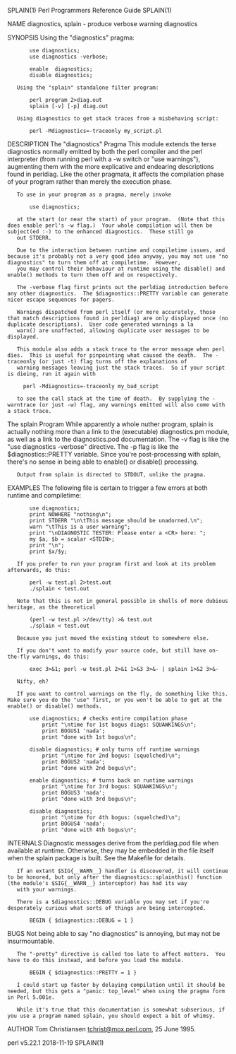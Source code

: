SPLAIN(1)                                                                            Perl Programmers Reference Guide                                                                           SPLAIN(1)

NAME
       diagnostics, splain - produce verbose warning diagnostics

SYNOPSIS
       Using the "diagnostics" pragma:

           use diagnostics;
           use diagnostics -verbose;

           enable  diagnostics;
           disable diagnostics;

       Using the "splain" standalone filter program:

           perl program 2>diag.out
           splain [-v] [-p] diag.out

       Using diagnostics to get stack traces from a misbehaving script:

           perl -Mdiagnostics=-traceonly my_script.pl

DESCRIPTION
   The "diagnostics" Pragma
       This module extends the terse diagnostics normally emitted by both the perl compiler and the perl interpreter (from running perl with a -w switch or "use warnings"), augmenting them with the
       more explicative and endearing descriptions found in perldiag.  Like the other pragmata, it affects the compilation phase of your program rather than merely the execution phase.

       To use in your program as a pragma, merely invoke

           use diagnostics;

       at the start (or near the start) of your program.  (Note that this does enable perl's -w flag.)  Your whole compilation will then be subject(ed :-) to the enhanced diagnostics.  These still go
       out STDERR.

       Due to the interaction between runtime and compiletime issues, and because it's probably not a very good idea anyway, you may not use "no diagnostics" to turn them off at compiletime.  However,
       you may control their behaviour at runtime using the disable() and enable() methods to turn them off and on respectively.

       The -verbose flag first prints out the perldiag introduction before any other diagnostics.  The $diagnostics::PRETTY variable can generate nicer escape sequences for pagers.

       Warnings dispatched from perl itself (or more accurately, those that match descriptions found in perldiag) are only displayed once (no duplicate descriptions).  User code generated warnings a la
       warn() are unaffected, allowing duplicate user messages to be displayed.

       This module also adds a stack trace to the error message when perl dies.  This is useful for pinpointing what caused the death.  The -traceonly (or just -t) flag turns off the explanations of
       warning messages leaving just the stack traces.  So if your script is dieing, run it again with

         perl -Mdiagnostics=-traceonly my_bad_script

       to see the call stack at the time of death.  By supplying the -warntrace (or just -w) flag, any warnings emitted will also come with a stack trace.

   The splain Program
       While apparently a whole nuther program, splain is actually nothing more than a link to the (executable) diagnostics.pm module, as well as a link to the diagnostics.pod documentation.  The -v
       flag is like the "use diagnostics -verbose" directive.  The -p flag is like the $diagnostics::PRETTY variable.  Since you're post-processing with splain, there's no sense in being able to
       enable() or disable() processing.

       Output from splain is directed to STDOUT, unlike the pragma.

EXAMPLES
       The following file is certain to trigger a few errors at both runtime and compiletime:

           use diagnostics;
           print NOWHERE "nothing\n";
           print STDERR "\n\tThis message should be unadorned.\n";
           warn "\tThis is a user warning";
           print "\nDIAGNOSTIC TESTER: Please enter a <CR> here: ";
           my $a, $b = scalar <STDIN>;
           print "\n";
           print $x/$y;

       If you prefer to run your program first and look at its problem afterwards, do this:

           perl -w test.pl 2>test.out
           ./splain < test.out

       Note that this is not in general possible in shells of more dubious heritage, as the theoretical

           (perl -w test.pl >/dev/tty) >& test.out
           ./splain < test.out

       Because you just moved the existing stdout to somewhere else.

       If you don't want to modify your source code, but still have on-the-fly warnings, do this:

           exec 3>&1; perl -w test.pl 2>&1 1>&3 3>&- | splain 1>&2 3>&-

       Nifty, eh?

       If you want to control warnings on the fly, do something like this.  Make sure you do the "use" first, or you won't be able to get at the enable() or disable() methods.

           use diagnostics; # checks entire compilation phase
               print "\ntime for 1st bogus diags: SQUAWKINGS\n";
               print BOGUS1 'nada';
               print "done with 1st bogus\n";

           disable diagnostics; # only turns off runtime warnings
               print "\ntime for 2nd bogus: (squelched)\n";
               print BOGUS2 'nada';
               print "done with 2nd bogus\n";

           enable diagnostics; # turns back on runtime warnings
               print "\ntime for 3rd bogus: SQUAWKINGS\n";
               print BOGUS3 'nada';
               print "done with 3rd bogus\n";

           disable diagnostics;
               print "\ntime for 4th bogus: (squelched)\n";
               print BOGUS4 'nada';
               print "done with 4th bogus\n";

INTERNALS
       Diagnostic messages derive from the perldiag.pod file when available at runtime.  Otherwise, they may be embedded in the file itself when the splain package is built.   See the Makefile for
       details.

       If an extant $SIG{__WARN__} handler is discovered, it will continue to be honored, but only after the diagnostics::splainthis() function (the module's $SIG{__WARN__} interceptor) has had its way
       with your warnings.

       There is a $diagnostics::DEBUG variable you may set if you're desperately curious what sorts of things are being intercepted.

           BEGIN { $diagnostics::DEBUG = 1 }

BUGS
       Not being able to say "no diagnostics" is annoying, but may not be insurmountable.

       The "-pretty" directive is called too late to affect matters.  You have to do this instead, and before you load the module.

           BEGIN { $diagnostics::PRETTY = 1 }

       I could start up faster by delaying compilation until it should be needed, but this gets a "panic: top_level" when using the pragma form in Perl 5.001e.

       While it's true that this documentation is somewhat subserious, if you use a program named splain, you should expect a bit of whimsy.

AUTHOR
       Tom Christiansen <tchrist@mox.perl.com>, 25 June 1995.

perl v5.22.1                                                                                    2018-11-19                                                                                      SPLAIN(1)
